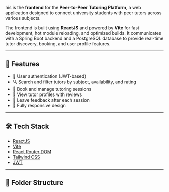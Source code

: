 his is the **frontend** for the **Peer-to-Peer Tutoring Platform**, a web application designed to connect university students with peer tutors across various subjects.

The frontend is built using **ReactJS** and powered by **Vite** for fast development, hot module reloading, and optimized builds. It communicates with a Spring Boot backend and a PostgreSQL database to provide real-time tutor discovery, booking, and user profile features.

---

## 🚀 Features

- 🔐 User authentication (JWT-based)
- 🔍 Search and filter tutors by subject, availability, and rating
- 📅 Book and manage tutoring sessions
- 👤 View tutor profiles with reviews
- 💬 Leave feedback after each session
- 📱 Fully responsive design

---

## 🛠️ Tech Stack

- [ReactJS](https://reactjs.org/)
- [Vite](https://vitejs.dev/)
- [React Router DOM](https://reactrouter.com/)
- [Tailwind CSS](https://tailwindcss.com/)
- [JWT](https://jwt.io/) 

---

## 📁 Folder Structure

